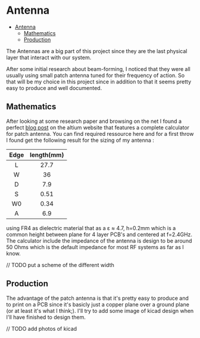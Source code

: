 # Antenna

<!-- TOC -->
* [Antenna](#antenna)
  * [Mathematics](#mathematics-)
  * [Production](#production)
<!-- TOC -->


The Antennas are a big part of this project since they are the last physical layer that interact with our system.

After some initial research about beam-forming, I noticed that they were all usually using small patch antenna tuned for
their frequency of action. So that will be my choice in this project since in addition to that it seems pretty easy to
produce and well documented. 

## Mathematics 
After looking at some research paper and browsing on the net I found a perfect [blog post](https://resources.altium.com/fr/p/microstrip-patch-antenna-calculator-rf-designers) on the altium website
that features a complete calculator for patch antenna. You can find required ressource here and for a first throw I found get 
the following result for the sizing of my antenna : 

| Edge  | length(mm) |
|:-----:|:----------:|
|   L   |    27.7    |
|   W   |     36     |
|   D   |    7.9     |
|   S   |    0.51    |
|  W0   |    0.34    |
| A     |    6.9     |

using FR4 as dielectric material that as a ε ≈ 4.7, h=0.2mm which is a common height between plane for 4 layer PCB's 
and centered at f=2.4GHz. The calculator include the impedance of the antenna is design to be around 50 Ohms which is the 
default impedance for most RF systems as far as I know.

// TODO  put a scheme of the different width 

## Production
The advantage of the patch antenna is that it's pretty easy to produce and to print on a PCB since it's basicly 
just a copper plane over a ground plane (or at least it's what I think;). I'll try to add some image of kicad design when 
I'll have finished to design them.

// TODO add photos of kicad    